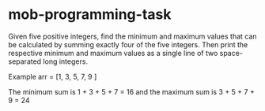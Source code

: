 # mob-programming-task

Given five positive integers, find the minimum and maximum values that can be calculated by summing exactly four of the five integers. Then print the respective minimum and maximum values as a single line of two space-separated long integers.

Example 
arr = [1, 3, 5, 7, 9 ]

The minimum sum is 1 + 3 + 5 + 7 = 16 and the maximum sum is 3 + 5 + 7 + 9 = 24 
